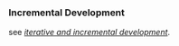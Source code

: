 ### Incremental Development

see [_iterative and incremental development_](#term-iterative-and-incremental-development).


